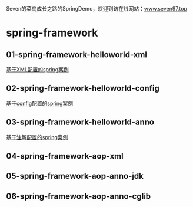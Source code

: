 Seven的菜鸟成长之路的SpringDemo，欢迎到访在线网站：www.seven97.top

# spring-framework
## 01-spring-framework-helloworld-xml
[基于XML配置的spring案例](https://www.seven97.top/framework/spring/spring-summary.html#helloworld-xml)

## 02-spring-framework-helloworld-config
[基于config配置的spring案例](https://www.seven97.top/framework/spring/spring-summary.html#java-配置方式改造)

## 03-spring-framework-helloworld-anno
[基于注解配置的spring案例](https://www.seven97.top/framework/spring/spring-summary.html#注解配置方式改造)

## 04-spring-framework-aop-xml


## 05-spring-framework-aop-anno-jdk



## 06-spring-framework-aop-anno-cglib

